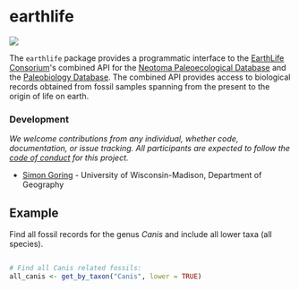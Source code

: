 # earthlife

![](https://github.com/EarthLifeConsortium/earthlife/blob/master/ELC-logo-M.png)

The `earthlife` package provides a programmatic interface to the [EarthLife Consorium](http://earthlifeconsortium.org)'s combined API for the [Neotoma Paleoecological Database](http://neotomadb.org) and the [Paleobiology Database](https://paleobiodb.org/). The combined API provides access to biological records obtained from fossil samples spanning from the present to the origin of life on earth.

### Development

*We welcome contributions from any individual, whether code, documentation, or issue tracking.  All participants are expected to follow the [code of conduct](https://github.com/EarthLifeConsortium/earthlife/blob/master/CONDUCT.md) for this project.*

+ [Simon Goring](http://downwithtime.wordpress.com) - University of Wisconsin-Madison, Department of Geography

## Example

Find all fossil records for the genus *Canis* and include all lower taxa (all species).

```R

# Find all Canis related fossils:
all_canis <- get_by_taxon("Canis", lower = TRUE)

```
